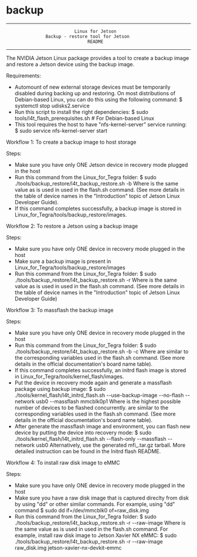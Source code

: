 # backup

************************************************************************
                              Linux for Jetson
                   Backup - restore tool for Jetson
                                   README
************************************************************************
The NVIDIA Jetson Linux package provides a tool to create a backup image and restore
a Jetson device using the backup image.

Requirements:
- Automount of new external storage devices must be temporarily disabled during
  backing up and restoring. On most distributions of Debian-based Linux, you can
  do this using the following command:
      $ systemctl stop udisks2.service
- Run this script to install the right dependencies:
      $ sudo tools/l4t_flash_prerequisites.sh # For Debian-based Linux
- This tool requires the host to have "nfs-kernel-server" service running:
      $ sudo service nfs-kernel-server start


Workflow 1: To create a backup image to host storage

Steps:
- Make sure you have only ONE Jetson device in recovery mode plugged in the host
- Run this command from the Linux_for_Tegra folder:
      $ sudo ./tools/backup_restore/l4t_backup_restore.sh -b <board-name>
  Where <board-name> is the same value as is used in used in the flash.sh
  command. (See more details in the table of device names in the "Introduction"
  topic of Jetson Linux Developer Guide).
- If this command completes successfully, a backup image is stored in
  Linux_for_Tegra/tools/backup_restore/images.


Workflow 2: To restore a Jetson using a backup image

Steps:
- Make sure you have only ONE device in recovery mode plugged in the host
- Make sure a backup image is present in Linux_for_Tegra/tools/backup_restore/images
- Run this command from the Linux_for_Tegra folder:
      $ sudo ./tools/backup_restore/l4t_backup_restore.sh -r <board-name>
  Where <board-name> is the same value as is used in used in the flash.sh
  command. (See more details in the table of device names in the "Introduction"
  topic of Jetson Linux Developer Guide)

Workflow 3: To massflash the backup image

Steps:
- Make sure you have only ONE device in recovery mode plugged in the host
- Run this command from the Linux_for_Tegra folder:
      $ sudo ./tools/backup_restore/l4t_backup_restore.sh -b -c <board-name>
  Where <board-name> are similar to the corresponding variables used
  in the flash.sh command. (See more details in the official documentation's
  board name table).
- If this command completes successfully, an initrd flash image  is stored in
Linux_for_Tegra/tools/kernel_flash/images.
- Put the device in recovery mode again and generate a massflash package using backup image:
      $ sudo ./tools/kernel_flash/l4t_initrd_flash.sh --use-backup-image --no-flash --network usb0 --massflash <x> <board-name> mmcblk0p1
  Where <x> is the highest possible number of devices to be flashed concurrently.
  <board-name> are similar to the corresponding variables used
  in the flash.sh command. (See more details in the official documentation's
  board name table).
- After generate the massflash image and environment, you can flash new device by putting the device into recovery mode:
      $  sudo ./tools/kernel_flash/l4t_initrd_flash.sh --flash-only --massflash <x> --network usb0
  Alternatively, use the generated mfi_<target-board>.tar.gz tarball. More
  detailed instruction can be found in the Initrd flash README.

Workflow 4: To install raw disk image to eMMC

Steps:
- Make sure you have only ONE device in recovery mode plugged in the host
- Make sure you have a raw disk image that is captured direclty from disk
  by using "dd" or other similar commands. For example, using "dd" command
  $ sudo dd if=/dev/mmcblk0 of=raw_disk.img
- Run this command from the Linux_for_Tegra folder:
      $ sudo ./tools/backup_restore/l4t_backup_restore.sh -r --raw-image <path to your raw disk image> <board-name>
  Where <board-name> is the same value as is used in used in the flash.sh
  command.
  For example, install raw disk image to Jetson Xavier NX eMMC:
  $ sudo ./tools/backup_restore/l4t_backup_restore.sh -r --raw-image raw_disk.img jetson-xavier-nx-devkit-emmc

